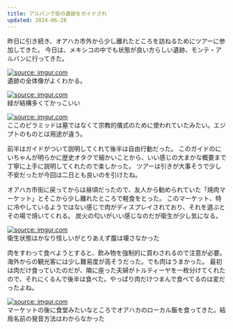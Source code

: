 ```yaml
---
title: アルバンで街の遺跡をガイドされ
updated: 2024-06-28
---
```


昨日に引き続き、オアハカ市外から少し離れたところを訪ねるためにツアーに参加してきた。
今日は、メキシコの中でも状態が良い方らしい遺跡、モンテ・アルバンに行ってきた。

<a href="https://imgur.com/19xXdxf"><img src="https://i.imgur.com/19xXdxf.jpg" title="source: imgur.com" /></a>  
遺跡の全体像がよくわかる。

<a href="https://imgur.com/uUvp3ZI"><img src="https://i.imgur.com/uUvp3ZI.jpg" title="source: imgur.com" /></a>  
緑が結構多くてかっこいい

<a href="https://imgur.com/BoXFKBB"><img src="https://i.imgur.com/BoXFKBB.jpg" title="source: imgur.com" /></a>  
ここのピラミッドは墓ではなくて宗教的儀式のために使われていたみたい。エジプトのものとは用途が違う。

前半はガイドがついて説明してくれて後半は自由行動だった。
このガイドのにいちゃんが明らかに歴史オタクで細かいことから、いい感じの大まかな概要まで丁寧に上手に説明してくれたので楽しかった。
ツアーは引きが大事そうで少し不安だったが今回は二日とも良いのを引けたね。

オアハカ市街に戻ってからは昼頃だったので、友人から勧められていた「焼肉マーケット」とそこから少し離れたところで軽食をとった。
このマーケット、特に冷やしているようではない感じで肉がディスプレイされており、それを選ぶとその場で焼いてくれる。
炭火の匂いがいい感じなのだが衛生が少し気になる。

<a href="https://imgur.com/ucjJwQL"><img src="https://i.imgur.com/ucjJwQL.jpg" title="source: imgur.com" /></a>  
衛生状態はかなり怪しいがとりあえず腹は壊さなかった

肉をすわって食べようとすると、飲み物を強制的に買わされるので注意が必要。海外からの観光客には少し難易度が高そうだった。でも肉はうまかった。
最初は肉だけ食っていたのだが、隣に座った夫婦がトルティーヤを一枚分けてくれたので、それにくるんで後半は食べた。やっぱり肉だけつまんで食べてるのは変だったよね。

<a href="https://imgur.com/fyefNBI"><img src="https://i.imgur.com/fyefNBI.jpg" title="source: imgur.com" /></a>  
マーケットの後に食堂みたいなところでオアハカのローカル飯を食ってきた。結局名前の発音方法はわからなかった
